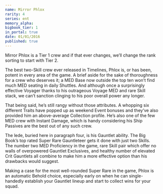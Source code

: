 ```yaml
---
name: Mirror Phlox
rarity: 4
series: ent
memory_alpha:
bigbook_tier: 1
in_portal: true
date: 01/01/2016
published: true
---
```


Mirror Phlox is a Tier 1 crew and if that ever changes, we’ll change the rank sorting to start with Tier 2.

The best two-Skill crew ever released in Timelines, Phlox is, or has been, potent in every area of the game. A brief aside for the sake of thoroughness for a crew who deserves it; a MED Base now outside the top ten won’t find much MED seating in daily Shuttles. And although once a surprisingly effective Voyager thanks to his outrageous Voyage MED and rare Skill stack, we can’t sanction clinging to his poor overall power any longer.

That being said, he’s still rangy without those attributes. A whopping six different Traits have popped up as weekend Event bonuses and they’ve also provided him an above-average Collection profile. He’s also one of the few MED crew with Instant Damage, which is handy considering his Ship Passives are the best out of any such crew.

The lede, buried here in paragraph four, is his Gauntlet ability. The Big Book’s top rated Super Rare Gauntleteer gets it done with just two Skills. The number two MED Proficiency in the game, rare Skill pair which offer no walls of overpowered Gauntlet Exclusives, and healthy number of elevated Crit Gauntlets all combine to make him a more effective option than his drawbacks would suggest.

Making a case for the most well-rounded Super Rare in the game, Phlox is an automatic Behold choice, especially early on when he can single-handedly establish your Gauntlet lineup and start to collect wins for your squad.
